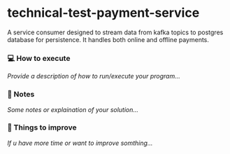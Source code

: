 # technical-test-payment-service
A service consumer designed to stream data from kafka topics to postgres database for persistence. It handles both online and offline payments. 


### :computer: How to execute

_Provide a description of how to run/execute your program..._

### :memo: Notes

_Some notes or explaination of your solution..._

### :pushpin: Things to improve

_If u have more time or want to improve somthing..._